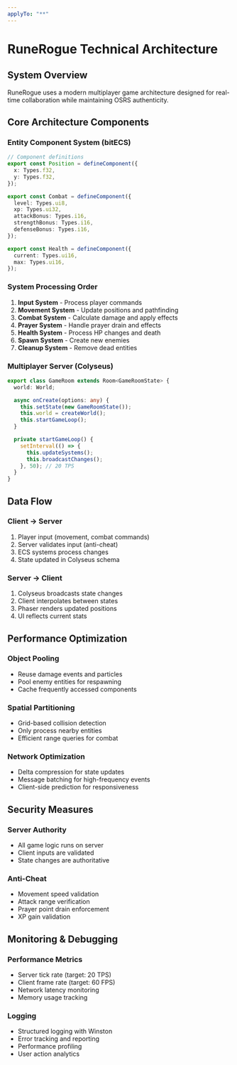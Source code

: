```yaml
---
applyTo: "**"
---
```


# RuneRogue Technical Architecture

## System Overview

RuneRogue uses a modern multiplayer game architecture designed for real-time collaboration while maintaining OSRS authenticity.

## Core Architecture Components

### Entity Component System (bitECS)

```typescript
// Component definitions
export const Position = defineComponent({
  x: Types.f32,
  y: Types.f32,
});

export const Combat = defineComponent({
  level: Types.ui8,
  xp: Types.ui32,
  attackBonus: Types.i16,
  strengthBonus: Types.i16,
  defenseBonus: Types.i16,
});

export const Health = defineComponent({
  current: Types.ui16,
  max: Types.ui16,
});
```

### System Processing Order

1. **Input System** - Process player commands
2. **Movement System** - Update positions and pathfinding
3. **Combat System** - Calculate damage and apply effects
4. **Prayer System** - Handle prayer drain and effects
5. **Health System** - Process HP changes and death
6. **Spawn System** - Create new enemies
7. **Cleanup System** - Remove dead entities

### Multiplayer Server (Colyseus)

```typescript
export class GameRoom extends Room<GameRoomState> {
  world: World;

  async onCreate(options: any) {
    this.setState(new GameRoomState());
    this.world = createWorld();
    this.startGameLoop();
  }

  private startGameLoop() {
    setInterval(() => {
      this.updateSystems();
      this.broadcastChanges();
    }, 50); // 20 TPS
  }
}
```

## Data Flow

### Client → Server

1. Player input (movement, combat commands)
2. Server validates input (anti-cheat)
3. ECS systems process changes
4. State updated in Colyseus schema

### Server → Client

1. Colyseus broadcasts state changes
2. Client interpolates between states
3. Phaser renders updated positions
4. UI reflects current stats

## Performance Optimization

### Object Pooling

- Reuse damage events and particles
- Pool enemy entities for respawning
- Cache frequently accessed components

### Spatial Partitioning

- Grid-based collision detection
- Only process nearby entities
- Efficient range queries for combat

### Network Optimization

- Delta compression for state updates
- Message batching for high-frequency events
- Client-side prediction for responsiveness

## Security Measures

### Server Authority

- All game logic runs on server
- Client inputs are validated
- State changes are authoritative

### Anti-Cheat

- Movement speed validation
- Attack range verification
- Prayer point drain enforcement
- XP gain validation

## Monitoring & Debugging

### Performance Metrics

- Server tick rate (target: 20 TPS)
- Client frame rate (target: 60 FPS)
- Network latency monitoring
- Memory usage tracking

### Logging

- Structured logging with Winston
- Error tracking and reporting
- Performance profiling
- User action analytics
